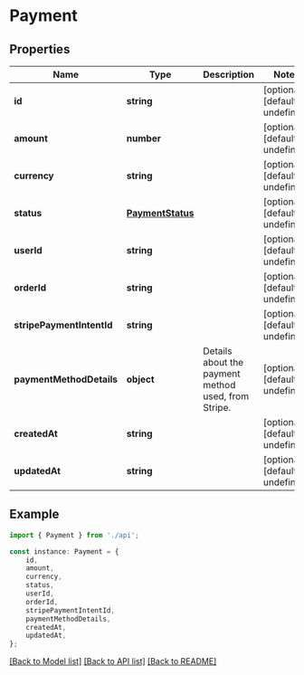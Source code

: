 # Payment


## Properties

Name | Type | Description | Notes
------------ | ------------- | ------------- | -------------
**id** | **string** |  | [optional] [default to undefined]
**amount** | **number** |  | [optional] [default to undefined]
**currency** | **string** |  | [optional] [default to undefined]
**status** | [**PaymentStatus**](PaymentStatus.md) |  | [optional] [default to undefined]
**userId** | **string** |  | [optional] [default to undefined]
**orderId** | **string** |  | [optional] [default to undefined]
**stripePaymentIntentId** | **string** |  | [optional] [default to undefined]
**paymentMethodDetails** | **object** | Details about the payment method used, from Stripe. | [optional] [default to undefined]
**createdAt** | **string** |  | [optional] [default to undefined]
**updatedAt** | **string** |  | [optional] [default to undefined]

## Example

```typescript
import { Payment } from './api';

const instance: Payment = {
    id,
    amount,
    currency,
    status,
    userId,
    orderId,
    stripePaymentIntentId,
    paymentMethodDetails,
    createdAt,
    updatedAt,
};
```

[[Back to Model list]](../README.md#documentation-for-models) [[Back to API list]](../README.md#documentation-for-api-endpoints) [[Back to README]](../README.md)
